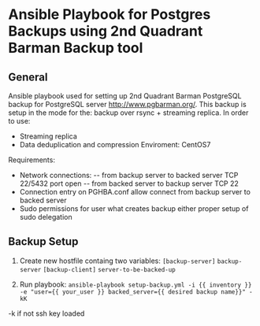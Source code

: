 # Ansible Playbook for Postgres Backups using 2nd Quadrant Barman Backup tool
## General

Ansible playbook used for setting up 2nd Quadrant Barman PostgreSQL backup for PostgreSQL server http://www.pgbarman.org/.
This backup is setup in the mode for the: backup over rsync + streaming replica. 
In order to use:
- Streaming replica
- Data deduplication and compression
Enviroment: CentOS7

Requirements:
- Network connections:
-- from backup server to backed server TCP 22/5432 port open
-- from backed server to backup server TCP 22
- Connection entry on PGHBA.conf allow connect from backup server to backed server
- Sudo permissions for user what creates backup either proper setup of sudo delegation

## Backup Setup
1. Create new hostfile containg two variables:
`[backup-server]`
`backup-server`
`[backup-client]`
`server-to-be-backed-up`


2. Run playbook:
`ansible-playbook setup-backup.yml -i {{ inventory }} -e "user={{ your_user }} backed_server={{ desired backup name}}" -kK`

-k if not ssh key loaded

